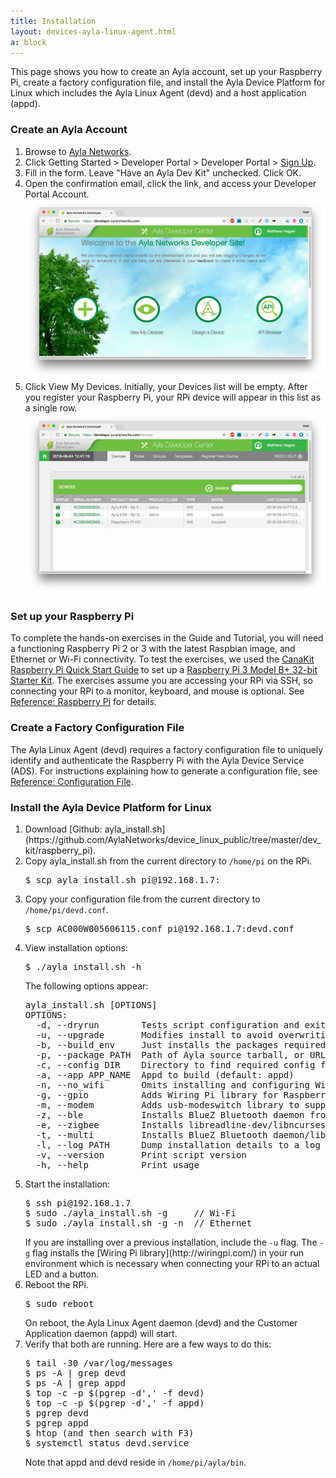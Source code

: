 ```yaml
---
title: Installation
layout: devices-ayla-linux-agent.html
a: block
---
```


This page shows you how to create an Ayla account, set up your Raspberry Pi, create a factory configuration file, and install the Ayla Device Platform for Linux which includes the Ayla Linux Agent (devd) and a host application (appd).

### Create an Ayla Account

<ol>
<li>Browse to <a href="">Ayla Networks</a>.</li>
<li>Click Getting Started > Developer Portal > Developer Portal > <a href="https://developer.aylanetworks.com/registrations/new">Sign Up</a>.</li>
<li>Fill in the form. Leave "Have an Ayla Dev Kit" unchecked. Click OK.</li>
<li>Open the confirmation email, click the link, and access your Developer Portal Account.
<div class="row">
<div class="col-lg-8 col-md-10 col-sm-12">
<img class="img-fluid" src="dev-portal-001.jpg">
</div>
</div>
</li>
<li>Click View My Devices. Initially, your Devices list will be empty. After you register your Raspberry Pi, your RPi device will appear in this list as a single row.
<div class="row">
<div class="col-lg-8 col-md-10 col-sm-12">
<img class="img-fluid" src="dev-portal-002.jpg">
</div>
</div>
</li>
</ol>

### Set up your Raspberry Pi

To complete the hands-on exercises in the Guide and Tutorial, you will need a functioning Raspberry Pi 2 or 3 with the latest Raspbian image, and Ethernet or Wi-Fi connectivity. To test the exercises, we used the [CanaKit Raspberry Pi Quick Start Guide](https://www.canakit.com/Media/CanaKit-Raspberry-Pi-Quick-Start-Guide-3.2.pdf) to set up a [Raspberry Pi 3 Model B+ 32-bit Starter Kit](https://www.canakit.com/raspberry-pi-3-model-b-plus-starter-kit.html). The exercises assume you are accessing your RPi via SSH, so connecting your RPi to a monitor, keyboard, and mouse is optional.  See [Reference: Raspberry Pi](/devices/ayla-linux-agent/reference/raspberry-pi) for details.

### Create a Factory Configuration File

The Ayla Linux Agent (devd) requires a factory configuration file to uniquely identify and authenticate the Raspberry Pi with the Ayla Device Service (ADS). For instructions explaining how to generate a configuration file, see [Reference: Configuration File](/devices/ayla-linux-agent/reference/configuration-file).

### Install the Ayla Device Platform for Linux
<ol>
<li>Download [Github: ayla_install.sh](https://github.com/AylaNetworks/device_linux_public/tree/master/dev_kit/raspberry_pi).</li>
<li>Copy ayla_install.sh from the current directory to <code>/home/pi</code> on the RPi.
<pre>
$ scp ayla_install.sh pi@192.168.1.7:
</pre>
</li>
<li>Copy your configuration file from the current directory to <code>/home/pi/devd.conf</code>.<pre>
$ scp AC000W005606115.conf pi@192.168.1.7:devd.conf
</pre>
</li>
<li>View installation options:
<pre>
$ ./ayla_install.sh -h
</pre>
The following options appear:
<pre>
ayla_install.sh [OPTIONS]
OPTIONS:
  -d, --dryrun        Tests script configuration and exits without modifying the system
  -u, --upgrade       Modifies install to avoid overwriting existing config
  -b, --build_env     Just installs the packages required to compile Ayla modules
  -p, --package PATH  Path of Ayla source tarball, or URL to GIT repo (default: device_linux_public.git)
  -c, --config DIR    Directory to find required config files (default: /home/pi/)
  -a, --app APP_NAME  Appd to build (default: appd)
  -n, --no_wifi       Omits installing and configuring Wi-Fi-specific components
  -g, --gpio          Adds Wiring Pi library for Raspberry Pi
  -m, --modem         Adds usb-modeswitch library to support USB connected [cellular] modems
  -z, --ble           Installs BlueZ Bluetooth daemon from source to enable full BLE support
  -e, --zigbee        Installs libreadline-dev/libncurses-dev to enable full ZigBee support
  -t, --multi         Installs BlueZ Bluetooth daemon/libreadline-dev/libncurses-dev to enable BLE/ZigBee support
  -l, --log PATH      Dump installation details to a log file
  -v, --version       Print script version
  -h, --help          Print usage
</pre>
</li>
<li>Start the installation:
<pre>
$ ssh pi@192.168.1.7
$ sudo ./ayla_install.sh -g     // Wi-Fi
$ sudo ./ayla_install.sh ­-g -n  // Ethernet
</pre>
If you are installing over a previous installation, include the <code>-u</code> flag. The <code>-g</code> flag installs the [Wiring Pi library](http://wiringpi.com/) in your run environment which is necessary when connecting your RPi to an actual LED and a button.
</li>
<li>Reboot the RPi.
<pre>
$ sudo reboot
</pre>
On reboot, the Ayla Linux Agent daemon (devd) and the Customer Application daemon (appd) will start.
</li>
<li>Verify that both are running. Here are a few ways to do this:
<pre>
$ tail -30 /var/log/messages
$ ps -A | grep devd
$ ps -A | grep appd
$ top -c -p $(pgrep -d',' -f devd)
$ top -c -p $(pgrep -d',' -f appd)
$ pgrep devd
$ pgrep appd
$ htop (and then search with F3)
$ systemctl status devd.service
</pre>
Note that appd and devd reside in <code>/home/pi/ayla/bin</code>.
</li>
</ol>
